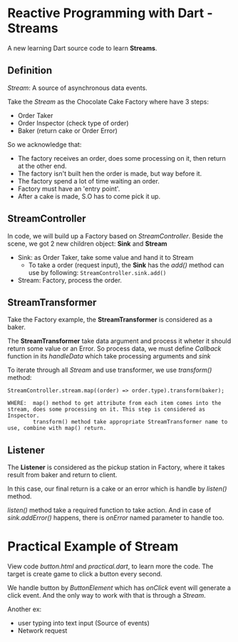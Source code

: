 # Reactive Programming with Dart - Streams

A new learning Dart source code to learn **Streams**.

## Definition

*Stream*: A source of asynchronous data events.

Take the *Stream* as the Chocolate Cake Factory where have 3 steps:
- Order Taker
- Order Inspector (check type of order)
- Baker (return cake or Order Error)

So we acknowledge that:
- The factory receives an order, does some processing on it, then return at the other end.
- The factory isn't built hen the order is made, but way before it.
- The factory spend a lot of time waiting an order.
- Factory must have an 'entry point'.
- After a cake is made, S.O has to come pick it up.

## StreamController

In code, we will build up a Factory based on *StreamController*. Beside the scene, we got 2 new children object: **Sink** and **Stream**

- Sink: as Order Taker, take some value and hand it to Stream
    - To take a order (request input), the **Sink** has the *add()* method can use by following: `StreamController.sink.add()`
- Stream: Factory, process the order.

## StreamTransformer

Take the Factory example, the **StreamTransformer** is considered as a baker.

The **StreamTransformer** take data argument and process it wheter it should return some value or an Error.
So process data, we must define *Callback* function in its *handleData* which take processing arguments and *sink*

To iterate through all *Stream* and use transformer, we use *transform()* method:
```
StreamController.stream.map((order) => order.type).transform(baker);

WHERE:  map() method to get attribute from each item comes into the stream, does some processing on it. This step is considered as Inspector.
        transform() method take appropriate StreamTransformer name to use, combine with map() return.
``` 

## Listener

The **Listener** is considered as the pickup station in Factory, where it takes result from baker and return to client.

In this case, our final return is a cake or an error which is handle by *listen()* method.

*listen()* method take a required function to take action. And in case of *sink.addError()* happens, there is *onError* named parameter to handle too.

# Practical Example of Stream

View code *button.html* and *practical.dart*, to learn more the code. The target is create game to click a button every second.

We handle button by *ButtonElement* which has *onClick* event will generate a click event. And the only way to work with that is through a *Stream*.

Another ex: 
- user typing into text input (Source of events)
- Network request
